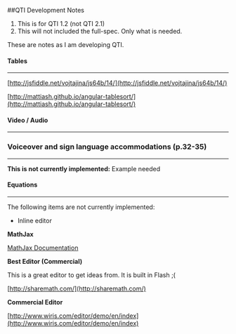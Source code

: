 ##QTI Development Notes

1. This is for QTI 1.2 (not QTI 2.1)
2. This will not included the full-spec. Only what is needed.

These are notes as I am developing QTI.

#### Tables
---

[http://jsfiddle.net/vojtajina/js64b/14/](http://jsfiddle.net/vojtajina/js64b/14/)

[http://mattiash.github.io/angular-tablesort/](http://mattiash.github.io/angular-tablesort/)

#### Video / Audio
---


### Voiceover and sign language accommodations (p.32-35) 
---

**This is not currently implemented:** Example needed


#### Equations
---

The following items are not currently implemented:

* Inline editor

**MathJax**

[MathJax Documentation](http://docs.mathjax.org/en/latest/index.html)

**Best Editor (Commercial)**

This is a great editor to get ideas from. It is built in Flash ;(

[http://sharemath.com/](http://sharemath.com/)

**Commercial Editor**

[http://www.wiris.com/editor/demo/en/index](http://www.wiris.com/editor/demo/en/index)



